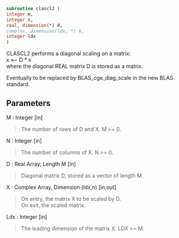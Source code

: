```fortran  
subroutine clascl2 (  
integer m,  
integer n,  
real, dimension(*) d,  
complex, dimension(ldx, *) x,  
integer ldx  
)  
```  
  
CLASCL2 performs a diagonal scaling on a matrix:  
x <-- D * x  
where the diagonal REAL matrix D is stored as a matrix.  
  
Eventually to be replaced by BLAS_cge_diag_scale in the new BLAS  
standard.  
  
## Parameters  
M : Integer [in]  
> The number of rows of D and X. M >= 0.  
  
N : Integer [in]  
> The number of columns of X. N >= 0.  
  
D : Real Array, Length M [in]  
> Diagonal matrix D, stored as a vector of length M.  
  
X : Complex Array, Dimension (ldx,n) [in,out]  
> On entry, the matrix X to be scaled by D.  
> On exit, the scaled matrix.  
  
Ldx : Integer [in]  
> The leading dimension of the matrix X. LDX >= M.  
  

